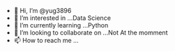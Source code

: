 - 👋 Hi, I’m @yug3896
- 👀 I’m interested in ...Data Science
- 🌱 I’m currently learning ...Python
- 💞️ I’m looking to collaborate on ...Not At the momment
- 📫 How to reach me ...

<!---
yug3896/yug3896 is a ✨ special ✨ repository because its `README.md` (this file) appears on your GitHub profile.
You can click the Preview link to take a look at your changes.
--->
